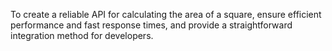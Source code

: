 To create a reliable API for calculating the area of a square, ensure efficient performance and fast response times, and provide a straightforward integration method for developers.